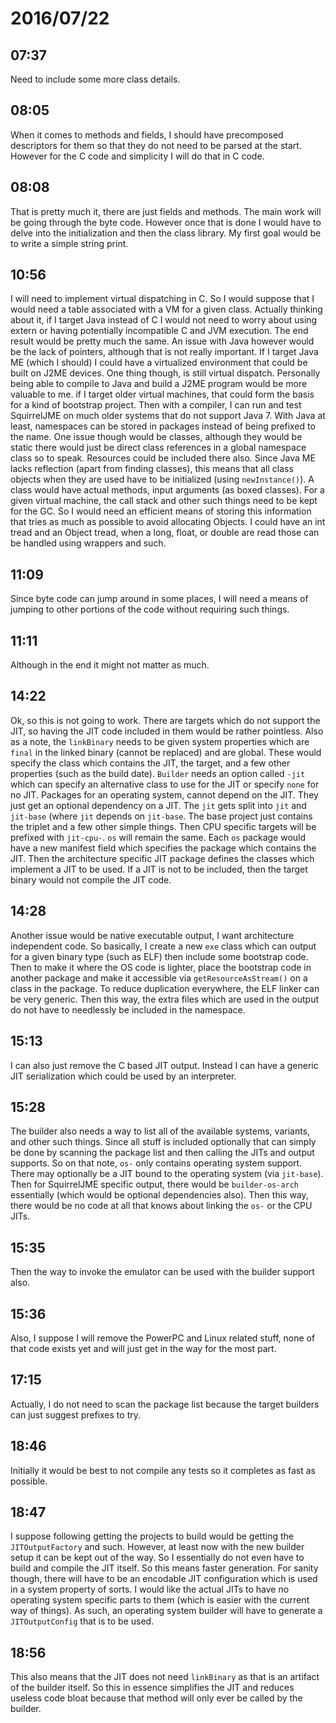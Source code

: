 # 2016/07/22

## 07:37

Need to include some more class details.

## 08:05

When it comes to methods and fields, I should have precomposed descriptors for
them so that they do not need to be parsed at the start. However for the C code
and simplicity I will do that in C code.

## 08:08

That is pretty much it, there are just fields and methods. The main work will
be going through the byte code. However once that is done I would have to
delve into the initialization and then the class library. My first goal would
be to write a simple string print.

## 10:56

I will need to implement virtual dispatching in C. So I would suppose that
I would need a table associated with a VM for a given class. Actually thinking
about it, if I target Java instead of C I would not need to worry about using
extern or having potentially incompatible C and JVM execution. The end result
would be pretty much the same. An issue with Java however would be the lack of
pointers, although that is not really important. If I target Java ME (which I
should) I could have a virtualized environment that could be built on J2ME
devices. One thing though, is still virtual dispatch. Personally being able to
compile to Java and build a J2ME program would be more valuable to me. if I
target older virtual machines, that could form the basis for a kind of
bootstrap project. Then with a compiler, I can run and test SquirrelJME on
much older systems that do not support Java 7. With Java at least, namespaces
can be stored in packages instead of being prefixed to the name. One issue
though would be classes, although they would be static there would just be
direct class references in a global namespace class so to speak. Resources
could be included there also. Since Java ME lacks reflection (apart from
finding classes), this means that all class objects when they are used have to
be initialized (using `newInstance()`). A class would have actual methods,
input arguments (as boxed classes). For a given virtual machine, the call stack
and other such things need to be kept for the GC. So I would need an efficient
means of storing this information that tries as much as possible to avoid
allocating Objects. I could have an int tread and an Object tread, when a long,
float, or double are read those can be handled using wrappers and such.

## 11:09

Since byte code can jump around in some places, I will need a means of jumping
to other portions of the code without requiring such things.

## 11:11

Although in the end it might not matter as much.

## 14:22

Ok, so this is not going to work. There are targets which do not support the
JIT, so having the JIT code included in them would be rather pointless. Also as
a note, the `linkBinary` needs to be given system properties which are `final`
in the linked binary (cannot be replaced) and are global. These would specify
the class which contains the JIT, the target, and a few other properties (such
as the build date). `Builder` needs an option called `-jit` which can specify
an alternative class to use for the JIT or specify `none` for no JIT. Packages
for an operating system, cannot depend on the JIT. They just get an optional
dependency on a JIT. The `jit` gets split into `jit` and `jit-base` (where
`jit` depends on `jit-base`. The base project just contains the triplet and a
few other simple things. Then CPU specific targets will be prefixed with
`jit-cpu-`. `os` will remain the same. Each `os` package would have a new
manifest field which specifies the package which contains the JIT. Then the
architecture specific JIT package defines the classes which implement a JIT to
be used. If a JIT is not to be included, then the target binary would not
compile the JIT code.

## 14:28

Another issue would be native executable output, I want architecture
independent code. So basically, I create a new `exe` class which can output for
a given binary type (such as ELF) then include some bootstrap code. Then to
make it where the OS code is lighter, place the bootstrap code in another
package and make it accessible via `getResourceAsStream()` on a class in the
package. To reduce duplication everywhere, the ELF linker can be very generic.
Then this way, the extra files which are used in the output do not have to
needlessly be included in the namespace.

## 15:13

I can also just remove the C based JIT output. Instead I can have a generic
JIT serialization which could be used by an interpreter.

## 15:28

The builder also needs a way to list all of the available systems, variants,
and other such things. Since all stuff is included optionally that can simply
be done by scanning the package list and then calling the JITs and output
supports. So on that note, `os-` only contains operating system support. There
may optionally be a JIT bound to the operating system (via `jit-base`). Then
for SquirrelJME specific output, there would be `builder-os-arch` essentially
(which would be optional dependencies also). Then this way, there would be no
code at all that knows about linking the `os-` or the CPU JITs.

## 15:35

Then the way to invoke the emulator can be used with the builder support also.

## 15:36

Also, I suppose I will remove the PowerPC and Linux related stuff, none of
that code exists yet and will just get in the way for the most part.

## 17:15

Actually, I do not need to scan the package list because the target builders
can just suggest prefixes to try.

## 18:46

Initially it would be best to not compile any tests so it completes as fast as
possible.

## 18:47

I suppose following getting the projects to build would be getting the
`JITOutputFactory` and such. However, at least now with the new builder setup
it can be kept out of the way. So I essentially do not even have to build and
compile the JIT itself. So this means faster generation. For sanity though,
there will have to be an encodable JIT configuration which is used in a
system property of sorts. I would like the actual JITs to have no operating
system specific parts to them (which is easier with the current way of things).
As such, an operating system builder will have to generate a `JITOutputConfig`
that is to be used.

## 18:56

This also means that the JIT does not need `linkBinary` as that is an artifact
of the builder itself. So this in essence simplifies the JIT and reduces
useless code bloat because that method will only ever be called by the builder.

